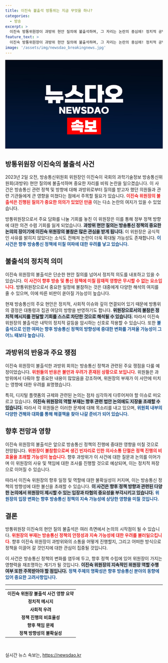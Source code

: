 ```yaml
---
title: 이진숙 불출석 방통위는 지금 무엇을 하나?
categories:
  - 방송
excerpt: >
  이진숙 방통위원장이 과방위 현안 질의에 불출석하며, 그 자리는 논란의 중심에! 정치적 공백과 그 배경에 대한 진실이 궁금하다면 클릭하세요!
feature_text: >
  이진숙 방통위원장이 과방위 현안 질의에 불출석하며, 그 자리는 논란의 중심에! 정치적 공백과 그 배경에 대한 진실이 궁금하다면 클릭하세요!
image: '/assets/img/newsdao_breakingnews.jpg'
---
```


<p><img src="/assets/img/newsdao_breakingnews.jpg" alt="firstkoreanews 속보" /></p>

<h2 data-ke-size="size26">방통위원장 이진숙의 불출석 사건</h2>

<p data-ke-size="size16">2023년 2일 오전, 방송통신위원회 위원장인 이진숙이 국회의 과학기술정보 방송통신위원회(과방위) 현안 질의에 불출석하며 중요한 자리를 비워 논란을 일으켰습니다. 이 사건은 방송통신 관련 정책 및 방향에 대해 과방위로부터 질의를 받고자 했던 의원들과 관련 기관들에게 큰 영향을 미쳤다는 점에서 주목할 필요가 있습니다. <b><span style="color: #ee2323;">이진숙 위원장의 불출석은 진행된 질의가 중요한 의의가 있었던 만큼</span></b> 이는 다소 논란의 여지가 있을 수 있었습니다. </p>

<p data-ke-size="size16">방통위원장으로서 주요 담화를 나눌 기회를 놓친 이 위원장은 이를 통해 정부 정책 방향에 대한 의견 수렴 기회를 잃게 되었습니다. <b><span style="background-color: #21538527;">과방위 현안 질의는 방송통신 정책의 중요한 논의의 장이기에 이진숙 위원장의 불참은 많은 관심을 받게 됩니다.</span></b> 이 위원장은 공식적인 사유를 밝히지 않았다는 소식도 전해져 논란이 더욱 확대될 가능성도 존재합니다. <b><span style="color: #1a5490;">이 사건은 향후 방송통신 정책에 미칠 여파에 대한 우려를 낳고 있습니다.</span></b></p>

<h2 data-ke-size="size26">불출석의 정치적 의미</h2>

<p data-ke-size="size16">이진숙 위원장의 불출석은 단순한 현안 질의를 넘어서 정치적 의도를 내포하고 있을 수 있습니다. <b><span style="color: #ee2323;">이 사건이 향후 방송 및 통신 정책에 미칠 잠재적 영향은 무시할 수 없는 요소입니다.</span></b> 방통위원장으로서 중요한 일정에 불참하는 것은 대중에게 다양한 해석의 여지를 줄 수 있으며, 이에 따른 비판이 쏟아질 가능성이 높습니다. </p>

<p data-ke-size="size16">현재 방송통신의 주요 현안은 정치적, 사회적 이슈와 깊이 연결되어 있기 때문에 방통위의 결정은 대통령과 집권 여당의 방향을 반영하기도 합니다. <b><span style="background-color: #21538527;">위원장으로서의 불참은 정치적 메시지를 전달할 기회를 스스로 차단한 것으로 해석될 수 있습니다.</span></b> 따라서 이진숙 위원장의 불출석은 내막의 정치적 갈등을 암시하는 신호로 작용할 수 있습니다. 또한 <b><span style="color: #1a5490;">불출석으로 인한 여파는 향후 방송통신 정책의 방향성에 중대한 변화를 가져올 가능성이 그 어느 때보다 높습니다.</span></b></p>

<h2 data-ke-size="size26">과방위의 반응과 주요 쟁점</h2>

<p data-ke-size="size16">이진숙 위원장이 불출석한 과방위 회의는 방송통신 정책과 관련된 주요 쟁점을 다룰 예정이었습니다. <b><span style="color: #ee2323;">위원들의 반응은 불만과 우려가 혼재된 상황으로 보입니다.</span></b> 위원들은 과방위에서 다뤄야 할 중요한 내용이 많았음을 강조하며, 위원장의 부재가 이 사안에 미치는 영향에 대한 우려를 표명했습니다. </p>

<p data-ke-size="size16">특히, 디지털 플랫폼의 규제와 관련된 논의는 점차 심각하게 다루어져야 할 이슈로 떠오르고 있습니다. <b><span style="background-color: #21538527;">이진숙 위원장의 역할 부재는 향후 관련 법안 논의에도 지장을 초래할 수 있습니다.</span></b> 따라서 각 위원들은 이러한 문제에 대해 목소리를 내고 있으며, <b><span style="color: #1a5490;">위원회 내부의 다양한 견해와 대화를 통해 해결책을 찾아 나갈 준비가 되어 있습니다.</span></b></p>

<h2 data-ke-size="size26">향후 전망과 영향</h2>

<p data-ke-size="size16">이진숙 위원장의 불출석은 앞으로 방송통신 정책의 진행에 중대한 영향을 미칠 것으로 전망됩니다. <b><span style="color: #ee2323;">위원장이 불참함으로써 생긴 빈자리로 인한 의사소통 단절은 정책 진행의 비효율을 초래할 가능성이 높습니다.</span></b> 향후 과방위가 이 사건에 대한 질문과 논의를 이어가며 이 위원장의 사유 및 책임에 대한 조사를 진행할 것으로 예상되며, 이는 정치적 파장으로 이어질 수 있습니다. </p>

<p data-ke-size="size16">따라서 이진숙 위원장의 향후 일정 및 역할에 대한 불확실성이 커지며, 이는 방송통신 정책의 방향성에 대한 불신을 초래할 수 있습니다. <b><span style="background-color: #21538527;">이 사건은 향후 정책 방향과 관련된 다양한 논의에서 위원장이 제시할 수 있는 입장과 타협의 중요성을 부각시키고 있습니다.</span></b> <b><span style="color: #1a5490;">위원장의 입장 변화는 향후 방송통신 정책의 지속 가능성에 상당한 영향을 미칠 것입니다.</span></b></p>

<h2 data-ke-size="size26">결론</h2>

<p data-ke-size="size16">방통위원장 이진숙의 현안 질의 불출석은 여러 측면에서 논의의 시작점이 될 수 있습니다. <b><span style="color: #ee2323;">위원장의 부재는 방송통신 정책의 안정성과 지속 가능성에 대한 우려를 불러일으킵니다.</span></b> 향후 이진숙 위원장이 과방위와의 소통을 어떻게 진행할지, 그리고 어떠한 방식으로 정책을 이끌어 갈 것인지에 대한 관심이 집중될 것입니다. </p>

<p data-ke-size="size16">이 사건은 방송통신 정책의 변화를 염두에 두고, 향후 정책 수립에 있어 위원장이 가지는 영향력을 재조명하는 계기가 될 것입니다. <b><span style="background-color: #21538527;">이진숙 위원장의 지속적인 위원장 역할 수행 여부 또한 주목받아야 할 점입니다.</span></b> <b><span style="color: #1a5490;">정책 주체의 명확성은 향후 방송통신 분야의 동향에 있어 중요한 고려사항입니다.</span></b></p>

<hr />

<table style="width: 100%; border-collapse: collapse;">
    <tr>
        <td style="text-align: center; height: 17px;"><b>이진숙 위원장 불출석 사건 영향 요약</b></td>
    </tr>
    <tr>
        <td style="text-align: center; height: 17px;"><b>정치적 메시지</b></td>
    </tr>
    <tr>
        <td style="text-align: center; height: 17px;"><b>사회적 우려</b></td>
    </tr>
    <tr>
        <td style="text-align: center; height: 17px;"><b>정책 진행의 비효율성</b></td>
    </tr>
    <tr>
        <td style="text-align: center; height: 17px;"><b>향후 책임 문제</b></td>
    </tr>
    <tr>
        <td style="text-align: center; height: 17px;"><b>정책 방향성의 불확실성</b></td>
    </tr>
</table>

<p data-ke-size="size16">&nbsp;</p>
실시간 뉴스 속보는, <a href="https://newsdao.kr" rel="dofollow">https://newsdao.kr</a>


